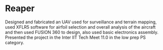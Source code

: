 # Reaper
Designed and fabricated an UAV used for surveillance and terrain mapping, used XFLR5 software for airfoil selection and overall analysis of the aircraft and then used FUSION 360 to design, also used basic electronics assembly. Presented the project in the Inter IIT Tech Meet 11.0 in the low prep PS category.
